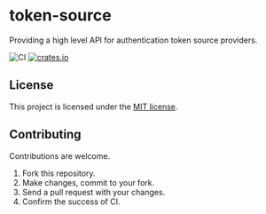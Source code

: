 # token-source
Providing a high level API for authentication token source providers.

![CI](https://github.com/nicolas-vivot/token-source/workflows/CI/badge.svg?branch=main)
[![crates.io](https://img.shields.io/crates/v/token-source.svg)](https://crates.io/crates/token-source)



## License
This project is licensed under the [MIT license](./LICENCE).

## Contributing
Contributions are welcome.
1. Fork this repository.
2. Make changes, commit to your fork.
3. Send a pull request with your changes.
4. Confirm the success of CI.
